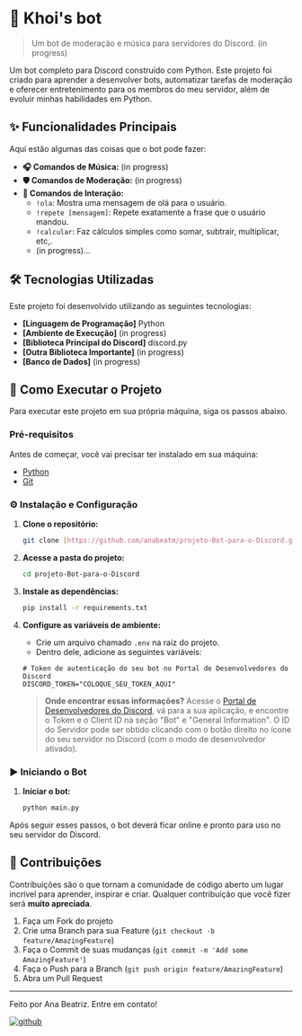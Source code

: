 # 🤖 Khoi's bot

> Um bot de moderação e música para servidores do Discord. (in progress)

Um bot completo para Discord construído com Python. Este projeto foi criado para aprender a desenvolver bots, automatizar tarefas de moderação e oferecer entretenimento para os membros do meu servidor, além de evoluir minhas habilidades em Python.

## ✨ Funcionalidades Principais

Aqui estão algumas das coisas que o bot pode fazer:

* **🎧 Comandos de Música:**
(in progress)
* **🛡️ Comandos de Moderação:**
(in progress)
* **🎉 Comandos de Interação:**
    * `!ola`: Mostra uma mensagem de olá para o usuário.
    * `!repete [mensagem]`: Repete exatamente a frase que o usuário mandou.
    * `!calcular`: Faz cálculos simples como somar, subtrair, multiplicar, etc,.
    * (in progress)...

## 🛠️ Tecnologias Utilizadas

Este projeto foi desenvolvido utilizando as seguintes tecnologias:

* **[Linguagem de Programação]** Python
* **[Ambiente de Execução]** (in progress)
* **[Biblioteca Principal do Discord]** discord.py
* **[Outra Biblioteca Importante]** (in progress)
* **[Banco de Dados]** (in progress)

## 🚀 Como Executar o Projeto

Para executar este projeto em sua própria máquina, siga os passos abaixo.

### Pré-requisitos

Antes de começar, você vai precisar ter instalado em sua máquina:
* [Python](https://www.python.org/)
* [Git](https://git-scm.com/)

### ⚙️ Instalação e Configuração

1.  **Clone o repositório:**
    ```bash
    git clone [https://github.com/anabeatm/projeto-Bot-para-o-Discord.git](https://github.com/anabeatm/projeto-Bot-para-o-Discord.git)
    ```

2.  **Acesse a pasta do projeto:**
    ```bash
    cd projeto-Bot-para-o-Discord
    ```

3.  **Instale as dependências:**
    ```bash
    pip install -r requirements.txt
    ```

4.  **Configure as variáveis de ambiente:**
    * Crie um arquivo chamado `.env` na raiz do projeto.
    * Dentro dele, adicione as seguintes variáveis:

    ```env
    # Token de autenticação do seu bot no Portal de Desenvolvedores do Discord
    DISCORD_TOKEN="COLOQUE_SEU_TOKEN_AQUI"
    ```
    > **Onde encontrar essas informações?** Acesse o [Portal de Desenvolvedores do Discord](https://discord.com/developers/applications), vá para a sua aplicação, e encontre o Token e o Client ID na seção "Bot" e "General Information". O ID do Servidor pode ser obtido clicando com o botão direito no ícone do seu servidor no Discord (com o modo de desenvolvedor ativado).

### ▶️ Iniciando o Bot

1.  **Iniciar o bot:**
    ```bash
    python main.py
    ```

Após seguir esses passos, o bot deverá ficar online e pronto para uso no seu servidor do Discord.

## 🤝 Contribuições

Contribuições são o que tornam a comunidade de código aberto um lugar incrível para aprender, inspirar e criar. Qualquer contribuição que você fizer será **muito apreciada**.

1.  Faça um Fork do projeto
2.  Crie uma Branch para sua Feature (`git checkout -b feature/AmazingFeature`)
3.  Faça o Commit de suas mudanças (`git commit -m 'Add some AmazingFeature'`)
4.  Faça o Push para a Branch (`git push origin feature/AmazingFeature`)
5.  Abra um Pull Request

---

Feito por Ana Beatriz. Entre em contato!

[![github](https://img.shields.io/badge/github-181717?style=for-the-badge&logo=github&logoColor=white)](https://github.com/anabeatm)